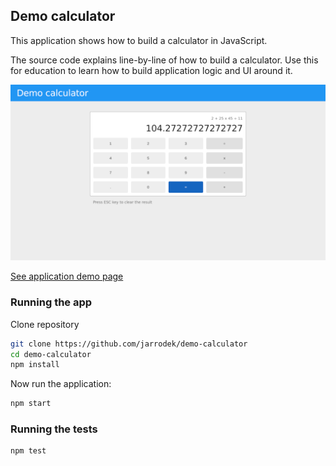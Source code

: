 ## Demo calculator

This application shows how to build a calculator in JavaScript.

The source code explains line-by-line of how to build a calculator. Use this for education to learn how to build application logic and UI around it.

![Application preview](assets/demo-calculator.png)

[See application demo page](https://jarrodek.github.io/demo-calculator/dist/index.html)

### Running the app

Clone repository

```sh
git clone https://github.com/jarrodek/demo-calculator
cd demo-calculator
npm install
```

Now run the application:

```sh
npm start
```

### Running the tests
```sh
npm test
```
